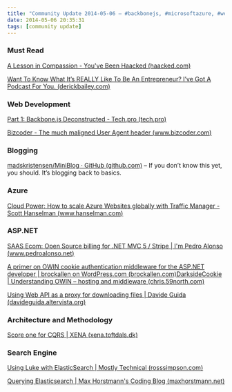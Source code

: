```yaml
---
title: "Community Update 2014-05-06 – #backbonejs, #microsoftazure, #webapi, #elasticsearch"
date: 2014-05-06 20:35:31
tags: [community update]
---
```


### Must Read

[A Lesson in Compassion - You've Been Haacked (haacked.com)](http://haacked.com/archive/2014/05/06/compassion/)

[Want To Know What It’s REALLY Like To Be An Entrepreneur? I’ve Got A Podcast For You. (derickbailey.com)](http://derickbailey.com/2014/05/06/want-to-know-what-its-really-like-to-be-an-entrepreneur-ive-got-a-podcast-for-you/)

### Web Development

[Part 1: Backbone.js Deconstructed - Tech.pro (tech.pro)](http://tech.pro/tutorial/1367/part-1-backbonejs-deconstructed)

[Bizcoder - The much maligned User Agent header (www.bizcoder.com)](http://www.bizcoder.com/the-much-maligned-user-agent-header)

### Blogging

[madskristensen/MiniBlog · GitHub (github.com)](https://github.com/madskristensen/miniblog) – If you don’t know this yet, you should. It’s blogging back to basics.

### Azure

[Cloud Power: How to scale Azure Websites globally with Traffic Manager - Scott Hanselman (www.hanselman.com)](http://www.hanselman.com/blog/CloudPowerHowToScaleAzureWebsitesGloballyWithTrafficManager.aspx)

### ASP.NET

[SAAS Ecom: Open Source billing for .NET MVC 5 / Stripe | I'm Pedro Alonso (www.pedroalonso.net)](http://www.pedroalonso.net/blog/2014/04/28/saas-ecom-open-source-for-net-mvc-5-stripe/)

[A primer on OWIN cookie authentication middleware for the ASP.NET developer | brockallen on WordPress.com (brockallen.com)](http://brockallen.com/2013/10/24/a-primer-on-owin-cookie-authentication-middleware-for-the-asp-net-developer/)[DarksideCookie | Understanding OWIN – hosting and middleware (chris.59north.com)](http://chris.59north.com/post/2014/05/06/Understanding-OWIN-%E2%80%93-hosting-and-middleware.aspx)

[Using Web API as a proxy for downloading files | Davide Guida (davideguida.altervista.org)](http://davideguida.altervista.org/using-web-api-as-a-proxy-for-downloading-files/)

### Architecture and Methodology

[Score one for CQRS | XENA (xena.toftdals.dk)](http://xena.toftdals.dk/2014/05/06/score-one-for-cqrs/)

### Search Engine

[Using Luke with ElasticSearch | Mostly Technical (rosssimpson.com)](http://rosssimpson.com/blog/2014/05/06/using-luke-with-elasticsearch/)

[Querying Elasticsearch | Max Horstmann's Coding Blog (maxhorstmann.net)](http://maxhorstmann.net/blog/2014/05/03/querying-elasticsearch/)
